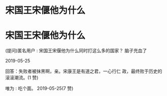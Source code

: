 # 宋国王宋偃他为什么

# 宋国王宋偃他为什么

(提问)匿名用户 : 宋国王宋偃他为什么同时打这么多的国家？ 脑子充血了

2019-05-25

回答：失败者被抹黑啊，亲。宋康王是有道之君，一心行仁 政，最终败于历史的滚滚潮流。(1 赞)

唯为 : 吃个面。 2019-05-25(7 赞)